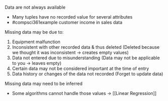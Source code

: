 Data are not always available
- Many tuples have no recorded value for several attributes
- #compsci361example customer income in sales data

Missing data may be due to:
1. Equipment malfunction
2. Inconsistent with other recorded data & thus deleted (Deleted because we thought it was inconsistent $\rightarrow$ creates empty values)
3. Data not entered due to misunderstanding (Data may not be applicable to you $\rightarrow$ leaves empty)
4. Certain data may not be considered important at the time of entry
5. Data history or changes of the data not recorded (Forget to update data)

Missing data may need to be inferred
- Some algorithms cannot handle those values $\rightarrow$ [[Linear Regression]]